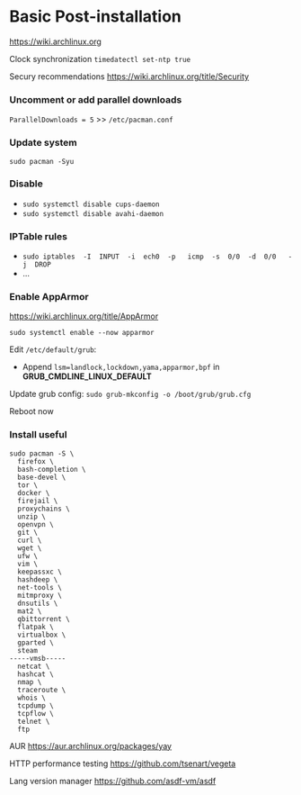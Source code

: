 # Basic Post-installation

https://wiki.archlinux.org

Clock synchronization
`timedatectl set-ntp true`

Secury recommendations
https://wiki.archlinux.org/title/Security

### Uncomment or add parallel downloads
`ParallelDownloads = 5` >> `/etc/pacman.conf`

### Update system
`sudo pacman -Syu`

### Disable
- `sudo systemctl disable cups-daemon`
- `sudo systemctl disable avahi-daemon`

### IPTable rules
- `sudo iptables  -I  INPUT  -i  ech0  -p   icmp  -s  0/0  -d  0/0   -j  DROP`
- ...

### Enable AppArmor
https://wiki.archlinux.org/title/AppArmor

`sudo systemctl enable --now apparmor`

Edit `/etc/default/grub`:
 - Append `lsm=landlock,lockdown,yama,apparmor,bpf` in **GRUB_CMDLINE_LINUX_DEFAULT**

Update grub config: `sudo grub-mkconfig -o /boot/grub/grub.cfg`

Reboot now

### Install useful
```shell
sudo pacman -S \
  firefox \
  bash-completion \
  base-devel \
  tor \
  docker \
  firejail \
  proxychains \
  unzip \
  openvpn \
  git \
  curl \
  wget \
  ufw \
  vim \
  keepassxc \
  hashdeep \
  net-tools \
  mitmproxy \
  dnsutils \
  mat2 \
  qbittorrent \
  flatpak \
  virtualbox \
  gparted \
  steam
-----vmsb-----
  netcat \
  hashcat \
  nmap \
  traceroute \
  whois \
  tcpdump \
  tcpflow \
  telnet \
  ftp
```


AUR
https://aur.archlinux.org/packages/yay

HTTP performance testing
https://github.com/tsenart/vegeta

Lang version manager
https://github.com/asdf-vm/asdf
